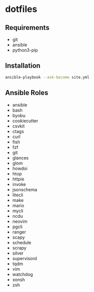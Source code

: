 # dotfiles

## Requirements

- git
- ansible
- python3-pip

## Installation

```bash
ansible-playbook --ask-become site.yml
```

## Ansible Roles

- ansible
- bash
- byobu
- cookiecutter
- csvkit
- ctags
- curl
- fish
- fzf
- git
- glances
- glom
- howdoi
- htop
- httpie
- invoke
- jsonschema
- litecli
- make
- mario
- mycli
- ncdu
- neovim
- pgcli
- ranger
- scapy
- schedule
- scrapy
- silver
- supervisord
- tqdm
- vim
- watchdog
- xonsh
- zsh
